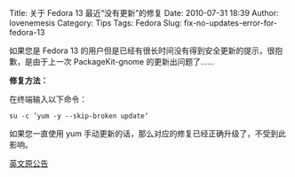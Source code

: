 Title: 关于 Fedora 13 最近“没有更新”的修复
Date: 2010-07-31 18:39
Author: lovenemesis
Category: Tips
Tags: Fedora
Slug: fix-no-updates-error-for-fedora-13

如果您是 Fedora 13
的用户但是已经有很长时间没有得到安全更新的提示，很抱歉，是由于上一次
PackageKit-gnome 的更新出问题了……

**修复方法：**

在终端输入以下命令：

`su -c ’yum -y --skip-broken update‘`

如果您一直使用 yum
手动更新的话，那么对应的修复已经正确升级了，不受到此影响。

[英文原公告](http://forums.fedoraforum.org/showthread.php?t=249386)
